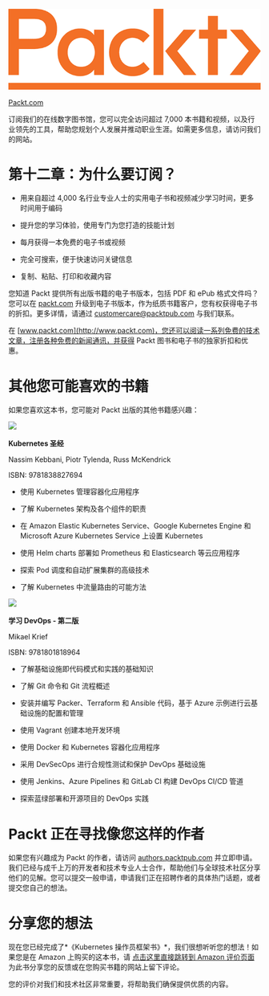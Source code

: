 ![](img/Packt_Logo_Orange__f36f261.png)

[Packt.com](http://Packt.com)

订阅我们的在线数字图书馆，您可以完全访问超过 7,000 本书籍和视频，以及行业领先的工具，帮助您规划个人发展并推动职业生涯。如需更多信息，请访问我们的网站。

# 第十二章：为什么要订阅？

+   用来自超过 4,000 名行业专业人士的实用电子书和视频减少学习时间，更多时间用于编码

+   提升您的学习体验，使用专门为您打造的技能计划

+   每月获得一本免费的电子书或视频

+   完全可搜索，便于快速访问关键信息

+   复制、粘贴、打印和收藏内容

您知道 Packt 提供所有出版书籍的电子书版本，包括 PDF 和 ePub 格式文件吗？您可以在 [packt.com](http://packt.com) 升级到电子书版本，作为纸质书籍客户，您有权获得电子书的折扣。更多详情，请通过 customercare@packtpub.com 与我们联系。

在 [www.packt.com](http://www.packt.com)，您还可以阅读一系列免费的技术文章，注册各种免费的新闻通讯，并获得 Packt 图书和电子书的独家折扣和优惠。

# 其他您可能喜欢的书籍

如果您喜欢这本书，您可能对 Packt 出版的其他书籍感兴趣：

![](https://packt.link/9781838827694)

**Kubernetes 圣经**

Nassim Kebbani, Piotr Tylenda, Russ McKendrick

ISBN: 9781838827694

+   使用 Kubernetes 管理容器化应用程序

+   了解 Kubernetes 架构及各个组件的职责

+   在 Amazon Elastic Kubernetes Service、Google Kubernetes Engine 和 Microsoft Azure Kubernetes Service 上设置 Kubernetes

+   使用 Helm charts 部署如 Prometheus 和 Elasticsearch 等云应用程序

+   探索 Pod 调度和自动扩展集群的高级技术

+   了解 Kubernetes 中流量路由的可能方法

![](https://packt.link/9781801818964)

**学习 DevOps - 第二版**

Mikael Krief

ISBN: 9781801818964

+   了解基础设施即代码模式和实践的基础知识

+   了解 Git 命令和 Git 流程概述

+   安装并编写 Packer、Terraform 和 Ansible 代码，基于 Azure 示例进行云基础设施的配置和管理

+   使用 Vagrant 创建本地开发环境

+   使用 Docker 和 Kubernetes 容器化应用程序

+   采用 DevSecOps 进行合规性测试和保护 DevOps 基础设施

+   使用 Jenkins、Azure Pipelines 和 GitLab CI 构建 DevOps CI/CD 管道

+   探索蓝绿部署和开源项目的 DevOps 实践

# Packt 正在寻找像您这样的作者

如果您有兴趣成为 Packt 的作者，请访问 [authors.packtpub.com](http://authors.packtpub.com) 并立即申请。我们已经与成千上万的开发者和技术专业人士合作，帮助他们与全球技术社区分享他们的见解。您可以提交一般申请，申请我们正在招聘作者的具体热门话题，或者提交您自己的想法。

# 分享您的想法

现在您已经完成了*《Kubernetes 操作员框架书》*，我们很想听听您的想法！如果您是在 Amazon 上购买的这本书，请 [点击这里直接跳转到 Amazon 评价页面](https://packt.link/r/1803232854) 为此书分享您的反馈或在您购买书籍的网站上留下评论。

您的评价对我们和技术社区非常重要，将帮助我们确保提供优质的内容。
